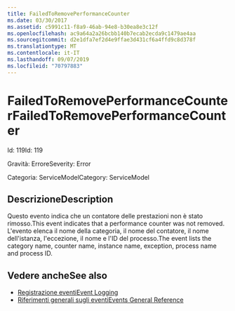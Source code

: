 ```yaml
---
title: FailedToRemovePerformanceCounter
ms.date: 03/30/2017
ms.assetid: c5991c11-f8a9-46ab-94e8-b30ea8e3c12f
ms.openlocfilehash: ac9a64a2a26bcbb140b7ecab2ecda9c1479ae4aa
ms.sourcegitcommit: d2e1dfa7ef2d4e9ffae3d431cf6a4ffd9c8d378f
ms.translationtype: MT
ms.contentlocale: it-IT
ms.lasthandoff: 09/07/2019
ms.locfileid: "70797883"
---
```

# <a name="failedtoremoveperformancecounter"></a><span data-ttu-id="1fc14-102">FailedToRemovePerformanceCounter</span><span class="sxs-lookup"><span data-stu-id="1fc14-102">FailedToRemovePerformanceCounter</span></span>
<span data-ttu-id="1fc14-103">Id: 119</span><span class="sxs-lookup"><span data-stu-id="1fc14-103">Id: 119</span></span>  
  
 <span data-ttu-id="1fc14-104">Gravità: Errore</span><span class="sxs-lookup"><span data-stu-id="1fc14-104">Severity: Error</span></span>  
  
 <span data-ttu-id="1fc14-105">Categoria: ServiceModel</span><span class="sxs-lookup"><span data-stu-id="1fc14-105">Category: ServiceModel</span></span>  
  
## <a name="description"></a><span data-ttu-id="1fc14-106">Descrizione</span><span class="sxs-lookup"><span data-stu-id="1fc14-106">Description</span></span>  
 <span data-ttu-id="1fc14-107">Questo evento indica che un contatore delle prestazioni non è stato rimosso.</span><span class="sxs-lookup"><span data-stu-id="1fc14-107">This event indicates that a performance counter was not removed.</span></span> <span data-ttu-id="1fc14-108">L'evento elenca il nome della categoria, il nome del contatore, il nome dell'istanza, l'eccezione, il nome e l'ID del processo.</span><span class="sxs-lookup"><span data-stu-id="1fc14-108">The event lists the category name, counter name, instance name, exception, process name and process ID.</span></span>  
  
## <a name="see-also"></a><span data-ttu-id="1fc14-109">Vedere anche</span><span class="sxs-lookup"><span data-stu-id="1fc14-109">See also</span></span>

- [<span data-ttu-id="1fc14-110">Registrazione eventi</span><span class="sxs-lookup"><span data-stu-id="1fc14-110">Event Logging</span></span>](index.md)
- [<span data-ttu-id="1fc14-111">Riferimenti generali sugli eventi</span><span class="sxs-lookup"><span data-stu-id="1fc14-111">Events General Reference</span></span>](events-general-reference.md)
